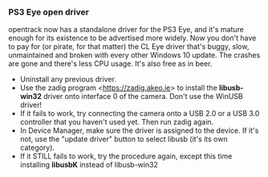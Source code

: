### PS3 Eye open driver

opentrack now has a standalone driver for the PS3 Eye, and it's mature enough for its existence to be advertised more widely. Now you don't have to pay for (or pirate, for that matter) the CL Eye driver that's buggy, slow, unmaintained and broken with every other Windows 10 update. The crashes are gone and there's less CPU usage. It's also free as in beer.

-    Uninstall any previous driver.
-    Use the zadig program <<https://zadig.akeo.ie>> to install the **libusb-win32** driver onto interface 0 of the camera. Don't use the WinUSB driver!
-    If it fails to work, try connecting the camera onto a USB 2.0 or a USB 3.0 controller that you haven't used yet. Then run zadig again.
-    In Device Manager, make sure the driver is assigned to the device. If it's not, use the "update driver" button to select libusb (it's its own category).
-    If it STILL fails to work, try the procedure again, except this time installing **libusbK** instead of libusb-win32